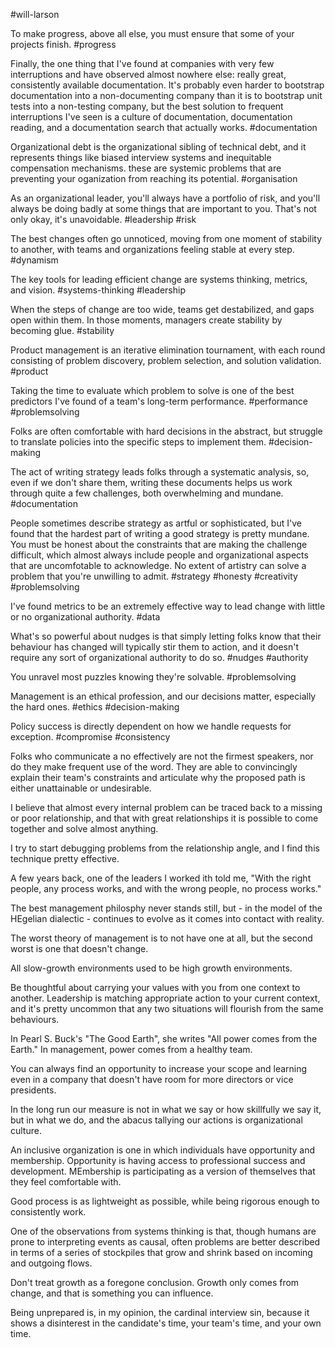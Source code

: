 
#will-larson

To make progress, above all else, you must ensure that some of your projects finish. 
#progress

Finally, the one thing that I've found at companies with very few interruptions and have observed almost nowhere else: really great, consistently available documentation. It's probably even harder to bootstrap documentation into a non-documenting company than it is to bootstrap unit tests into a non-testing company, but the best solution to frequent interruptions I've seen is a culture of documentation, documentation reading, and a documentation search that actually works. 
#documentation 

Organizational debt is the organizational sibling of technical debt, and it represents things like biased interview systems and inequitable compensation mechanisms. these are systemic problems that are preventing your oganization from reaching its potential. 
#organisation 

As an organizational leader, you'll always have a portfolio of risk, and you'll always be doing badly at some things that are important to you. That's not only okay, it's unavoidable. 
#leadership #risk

The best changes often go unnoticed, moving from one moment of stability to another, with teams and organizations feeling stable at every step. 
#dynamism 

The key tools for leading efficient change are systems thinking, metrics, and vision.
#systems-thinking #leadership 

When the steps of change are too wide, teams get destabilized, and gaps open within them. In those moments, managers create stability by becoming glue.
#stability

Product management is an iterative elimination tournament, with each round consisting of problem discovery, problem selection, and solution validation.
#product

Taking the time to evaluate which problem to solve is one of the best predictors I've found of a team's long-term performance. 
#performance #problemsolving

Folks are often comfortable with hard decisions in the abstract, but struggle to translate policies into the specific steps to implement them.
#decision-making

The act of writing strategy leads folks through a systematic analysis, so, even if we don't share them, writing these documents helps us work through quite a few challenges, both overwhelming and mundane.
#documentation 

People sometimes describe strategy as artful or sophisticated, but I've found that the hardest part of writing a good strategy is pretty mundane. You must be honest about the constraints that are making the challenge difficult, which almost always include people and organizational aspects that are uncomfotable to acknowledge. No extent of artistry can solve a problem that you're unwilling to admit.
#strategy #honesty #creativity #problemsolving 

I've found metrics to be an extremely effective way to lead change with little or no organizational authority. 
#data

What's so powerful about nudges is that simply letting folks know that their behaviour has changed will typically stir them to action, and it doesn't require any sort of organizational authority to do so. 
#nudges #authority

You unravel most puzzles knowing they're solvable.
#problemsolving 

Management is an ethical profession, and our decisions matter, especially the hard ones. 
#ethics #decision-making 

Policy success is directly dependent on how we handle requests for exception. 
#compromise #consistency

Folks who communicate a no effectively are not the firmest speakers, nor do they make frequent use of the word. They are able to convincingly explain their team's constraints and articulate why the proposed path is either unattainable or undesirable. 

I believe that almost every internal problem can be traced back to a missing or poor relationship, and that with great relationships it is possible to come together and solve almost anything. 

I try to start debugging problems from the relationship angle, and I find this technique pretty effective. 

A few years back, one of the leaders I worked ith told me, "With the right people, any process works, and with the wrong people, no process works."

The best management philosphy never stands still, but - in the model of the HEgelian dialectic - continues to evolve as it comes into contact with reality. 

The worst theory of management is to not have one at all, but the second worst is one that doesn't change. 

All slow-growth environments used to be high growth environments.

Be thoughtful about carrying your values with you from one context to another. Leadership is matching appropriate action to your current context, and it's pretty uncommon that any two situations will flourish from the same behaviours. 

In Pearl S. Buck's "The Good Earth", she writes "All power comes from the Earth." In management, power comes from a healthy team. 

You can always find an opportunity to increase your scope and learning even in a company that doesn't have room for more directors or vice presidents. 

In the long run our measure is not in what we say or how skillfully we say it, but in what we do, and the abacus tallying our actions is organizational culture. 

An inclusive organization is one in which individuals have opportunity and membership. Opportunity is having access to professional success and development. MEmbership is participating as a version of themselves that they feel comfortable with. 

Good process is as lightweight as possible, while being rigorous enough to consistently work. 

One of the observations from systems thinking is that, though humans are prone to interpreting events as causal, often problems are better described in terms of a series of stockpiles that grow and shrink based on incoming and outgoing flows. 

Don't treat growth as a foregone conclusion. Growth only comes from change, and that is something you can influence.

Being unprepared is, in my opinion, the cardinal interview sin, because it shows a disinterest in the candidate's time, your team's time, and your own time. 

